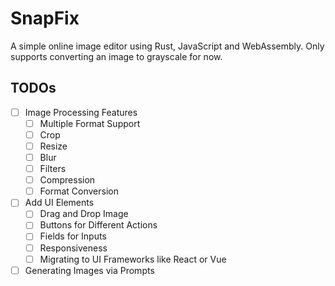 # SnapFix

A simple online image editor using Rust, JavaScript and WebAssembly. Only supports converting an image to grayscale for now.

## TODOs

- [ ] Image Processing Features
    - [ ] Multiple Format Support
    - [ ] Crop
    - [ ] Resize
    - [ ] Blur
    - [ ] Filters
    - [ ] Compression
    - [ ] Format Conversion
- [ ] Add UI Elements
    - [ ] Drag and Drop Image
    - [ ] Buttons for Different Actions
    - [ ] Fields for Inputs 
    - [ ] Responsiveness
    - [ ] Migrating to UI Frameworks like React or Vue
- [ ] Generating Images via Prompts
